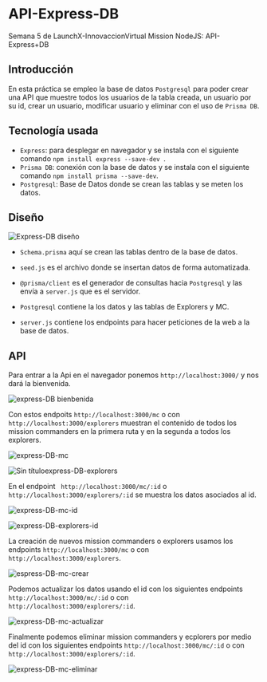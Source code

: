 # API-Express-DB

Semana 5 de LaunchX-InnovaccionVirtual Mission NodeJS: API-Express+DB

## Introducción 

En esta práctica se empleo la base de datos `Postgresql` para poder crear una API que muestre todos los usuarios de la tabla creada, un usuario por su id, crear un usuario, modificar usuario y eliminar con el uso de `Prisma DB`.  

## Tecnología usada

* `Express`: para desplegar en navegador y se instala con el siguiente comando `npm install express --save-dev `.
* `Prisma DB`: conexión con la base de datos y se instala con el siguiente comando ` npm install prisma --save-dev `.
* `Postgresql`: Base de Datos donde se crean las tablas y se meten los datos.

## Diseño

![Express-DB diseño](https://user-images.githubusercontent.com/99068430/170368673-03e7310b-48d5-45cb-b194-f3411e65d652.png)

* `Schema.prisma` aquí se crean las tablas dentro de la base de datos.

* `seed.js` es el archivo donde se insertan datos de forma automatizada. 

* `@prisma/client` es el generador de consultas hacia `Postgresql` y las envía a `server.js` que es el servidor.

* `Postgresql` contiene la los datos y las tablas de Explorers y MC.

* `server.js` contiene los endpoints para hacer peticiones de la web a la base de datos.

## API 

Para entrar a la Api en el navegador ponemos ` http://localhost:3000/ ` y nos dará la bienvenida.

![express-DB bienbenida](https://user-images.githubusercontent.com/99068430/170368741-68e469f0-a395-4767-a37e-ea5011ccab31.png)

Con estos endpoits ` http://localhost:3000/mc ` o con ` http://localhost:3000/explorers` muestran el contenido de todos los mission commanders en la primera ruta y en la segunda a todos los explorers.

![express-DB-mc](https://user-images.githubusercontent.com/99068430/170368824-91eebf0d-ef98-4e52-8a57-86ebab654bac.png)

![Sin títuloexpress-DB-explorers](https://user-images.githubusercontent.com/99068430/170368892-ab017e02-232b-4304-a383-ff6e0af9c1e5.png)

En el endpoint ` http://localhost:3000/mc/:id` o ` http://localhost:3000/explorers/:id`  se muestra los datos asociados al id.

![express-DB-mc-id](https://user-images.githubusercontent.com/99068430/170368961-a432fae1-fb65-45b9-8d03-d130346ea3a4.png)

![express-DB-explorers-id](https://user-images.githubusercontent.com/99068430/170368981-a10e5e33-25ea-4b42-8b0d-02279c2fea9e.png)

La creación de nuevos mission commanders o explorers usamos los endpoints ` http://localhost:3000/mc ` o con ` http://localhost:3000/explorers`.

![espress-DB-mc-crear](https://user-images.githubusercontent.com/99068430/170369109-781e6bf3-74fb-4622-8f59-7aab2470b46c.png)

Podemos actualizar los datos usando el id  con los siguientes endpoints ` http://localhost:3000/mc/:id ` o con ` http://localhost:3000/explorers/:id`.

![express-DB-mc-actualizar](https://user-images.githubusercontent.com/99068430/170369136-e48c8bfc-ae8c-41f6-b6ad-ea3c669851f4.png)

Finalmente podemos eliminar mission commanders y ecplorers por medio del id con los siguientes endpoints ` http://localhost:3000/mc/:id ` o con ` http://localhost:3000/explorers/:id`.

![express-DB-mc-eliminar](https://user-images.githubusercontent.com/99068430/170369172-e44c5e81-c112-40b4-be8a-8527aecdf0c3.png)
